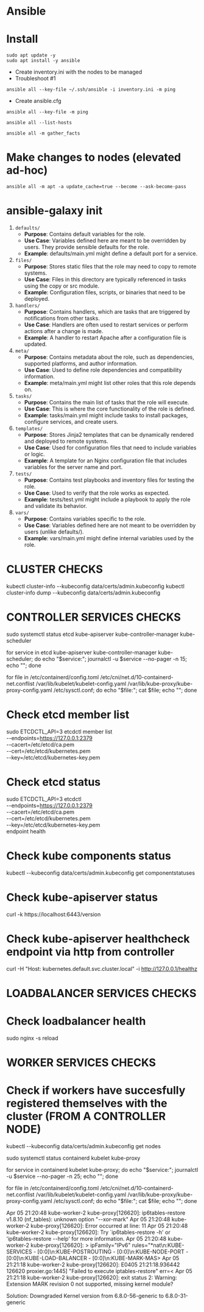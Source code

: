 # Ansible

# Install
```
sudo apt update -y
sudo apt install -y ansible
```
- Create inventory.ini with the nodes to be managed
- Troubleshoot #1
```
ansible all --key-file ~/.ssh/ansible -i inventory.ini -m ping
```
- Create ansible.cfg
```
ansible all --key-file -m ping
```
```
ansible all --list-hosts
```
```
ansible all -m gather_facts
```

# Make changes to nodes (elevated ad-hoc)
```
ansible all -m apt -a update_cache=true --become --ask-become-pass
```

# ansible-galaxy init <role>
1. `defaults/`
	- **Purpose**: Contains default variables for the role.
	- **Use Case**: Variables defined here are meant to be overridden by users. They provide sensible defaults for the role.
	- **Example**: defaults/main.yml might define a default port for a service.
2. `files/`
    - **Purpose**: Stores static files that the role may need to copy to remote systems.
    - **Use Case**: Files in this directory are typically referenced in tasks using the copy or src module.
    - **Example**: Configuration files, scripts, or binaries that need to be deployed.
3. `handlers/`
    - **Purpose**: Contains handlers, which are tasks that are triggered by notifications from other tasks.
    - **Use Case**: Handlers are often used to restart services or perform actions after a change is made.
    - **Example**: A handler to restart Apache after a configuration file is updated.
4. `meta/`
    - **Purpose**: Contains metadata about the role, such as dependencies, supported platforms, and author information.
    - **Use Case**: Used to define role dependencies and compatibility information.
    - **Example**: meta/main.yml might list other roles that this role depends on.
5. `tasks/`
    - **Purpose**: Contains the main list of tasks that the role will execute.
    - **Use Case**: This is where the core functionality of the role is defined.
    - **Example**: tasks/main.yml might include tasks to install packages, configure services, and create users.
6. `templates/`
    - **Purpose**: Stores Jinja2 templates that can be dynamically rendered and deployed to remote systems.
    - **Use Case**: Used for configuration files that need to include variables or logic.
    - **Example**: A template for an Nginx configuration file that includes variables for the server name and port.
7. `tests/`
    - **Purpose**: Contains test playbooks and inventory files for testing the role.
    - **Use Case**: Used to verify that the role works as expected.
    - **Example**: tests/test.yml might include a playbook to apply the role and validate its behavior.
8. `vars/`
    - **Purpose**: Contains variables specific to the role.
    - **Use Case**: Variables defined here are not meant to be overridden by users (unlike defaults/).
    - **Example**: vars/main.yml might define internal variables used by the role.

# CLUSTER CHECKS
kubectl cluster-info --kubeconfig data/certs/admin.kubeconfig
kubectl cluster-info dump --kubeconfig data/certs/admin.kubeconfig

# CONTROLLER SERVICES CHECKS
sudo systemctl status etcd kube-apiserver kube-controller-manager kube-scheduler

for service in etcd kube-apiserver kube-controller-manager kube-scheduler; do echo "$service:"; journalctl -u $service --no-pager -n 15; echo ""; done

for file in /etc/containerd/config.toml /etc/cni/net.d/10-containerd-net.conflist /var/lib/kubelet/kubelet-config.yaml /var/lib/kube-proxy/kube-proxy-config.yaml /etc/sysctl.conf; do echo "$file:"; cat $file; echo ""; done

# Check etcd member list
sudo ETCDCTL_API=3 etcdctl member list \
  --endpoints=https://127.0.0.1:2379 \
  --cacert=/etc/etcd/ca.pem \
  --cert=/etc/etcd/kubernetes.pem \
  --key=/etc/etcd/kubernetes-key.pem

# Check etcd status
sudo ETCDCTL_API=3 etcdctl \
  --endpoints=https://127.0.0.1:2379 \
  --cacert=/etc/etcd/ca.pem \
  --cert=/etc/etcd/kubernetes.pem \
  --key=/etc/etcd/kubernetes-key.pem \
  endpoint health

# Check kube components status
kubectl --kubeconfig data/certs/admin.kubeconfig get componentstatuses

# Check kube-apiserver status
curl -k https://localhost:6443/version

# Check kube-apiserver healthcheck endpoint via http from controller
curl -H "Host: kubernetes.default.svc.cluster.local" -i http://127.0.0.1/healthz

# LOADBALANCER SERVICES CHECKS
# Check loadbalancer health
sudo nginx -s reload

# WORKER SERVICES CHECKS
# Check if workers have succesfully registered themselves with the cluster (FROM A CONTROLLER NODE)
kubectl --kubeconfig data/certs/admin.kubeconfig get nodes

sudo systemctl status containerd kubelet kube-proxy

for service in containerd kubelet kube-proxy; do echo "$service:"; journalctl -u $service --no-pager -n 25; echo ""; done

for file in /etc/containerd/config.toml /etc/cni/net.d/10-containerd-net.conflist /var/lib/kubelet/kubelet-config.yaml /var/lib/kube-proxy/kube-proxy-config.yaml /etc/sysctl.conf; do echo "$file:"; cat $file; echo ""; done


Apr 05 21:20:48 kube-worker-2 kube-proxy[126620]:         ip6tables-restore v1.8.10 (nf_tables): unknown option "--xor-mark"
Apr 05 21:20:48 kube-worker-2 kube-proxy[126620]:         Error occurred at line: 11
Apr 05 21:20:48 kube-worker-2 kube-proxy[126620]:         Try `ip6tables-restore -h' or 'ip6tables-restore --help' for more information.
Apr 05 21:20:48 kube-worker-2 kube-proxy[126620]:  > ipFamily="IPv6" rules="*nat\n:KUBE-SERVICES - [0:0]\n:KUBE-POSTROUTING - [0:0]\n:KUBE-NODE-PORT - [0:0]\n:KUBE-LOAD-BALANCER - [0:0]\n:KUBE-MARK-MAS>
Apr 05 21:21:18 kube-worker-2 kube-proxy[126620]: E0405 21:21:18.936442  126620 proxier.go:1445] "Failed to execute iptables-restore" err=<
Apr 05 21:21:18 kube-worker-2 kube-proxy[126620]:         exit status 2: Warning: Extension MARK revision 0 not supported, missing kernel module?

Solution: Downgraded Kernel version from 6.8.0-56-generic to 6.8.0-31-generic